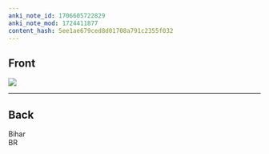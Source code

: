 ```yaml
---
anki_note_id: 1706605722829
anki_note_mod: 1724411877
content_hash: 5ee1ae679ced8d01708a791c2355f032
---
```


## Front

![](BiharPNG.png)

<hr/>

## Back

Bihar  
BR